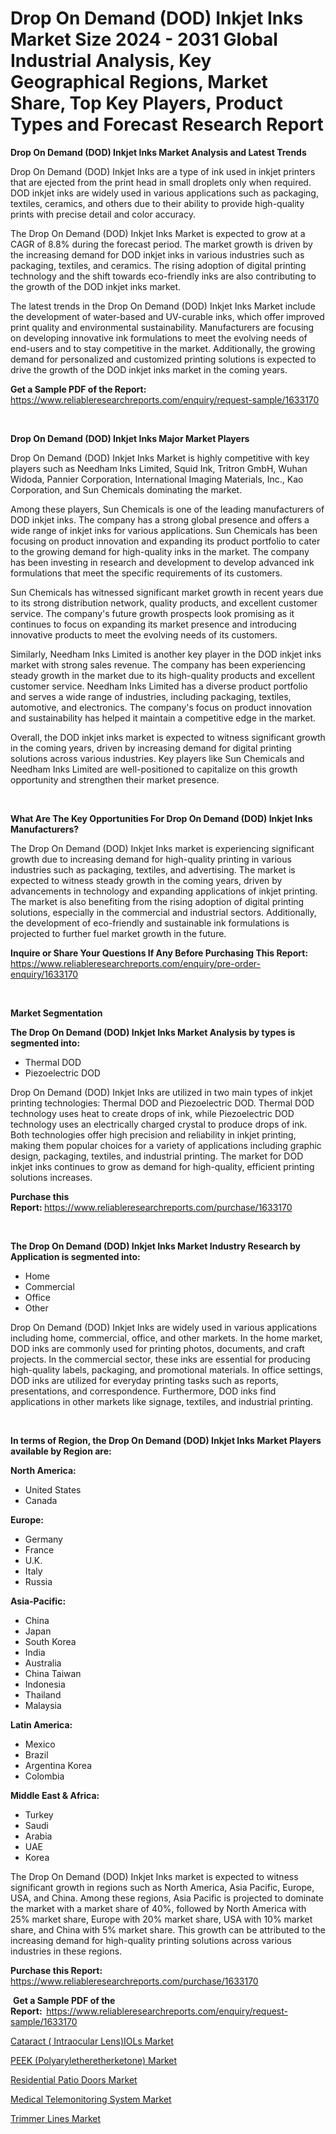 <p><h1>Drop On Demand (DOD) Inkjet Inks Market Size 2024 - 2031 Global Industrial Analysis, Key Geographical Regions, Market Share, Top Key Players, Product Types and Forecast Research Report</h1></p><p><strong>Drop On Demand (DOD) Inkjet Inks Market Analysis and Latest Trends</strong></p>
<p><p>Drop On Demand (DOD) Inkjet Inks are a type of ink used in inkjet printers that are ejected from the print head in small droplets only when required. DOD inkjet inks are widely used in various applications such as packaging, textiles, ceramics, and others due to their ability to provide high-quality prints with precise detail and color accuracy.</p><p>The Drop On Demand (DOD) Inkjet Inks Market is expected to grow at a CAGR of 8.8% during the forecast period. The market growth is driven by the increasing demand for DOD inkjet inks in various industries such as packaging, textiles, and ceramics. The rising adoption of digital printing technology and the shift towards eco-friendly inks are also contributing to the growth of the DOD inkjet inks market.</p><p>The latest trends in the Drop On Demand (DOD) Inkjet Inks Market include the development of water-based and UV-curable inks, which offer improved print quality and environmental sustainability. Manufacturers are focusing on developing innovative ink formulations to meet the evolving needs of end-users and to stay competitive in the market. Additionally, the growing demand for personalized and customized printing solutions is expected to drive the growth of the DOD inkjet inks market in the coming years.</p></p>
<p><strong>Get a Sample PDF of the Report:&nbsp;</strong> <a href="https://www.reliableresearchreports.com/enquiry/request-sample/1633170">https://www.reliableresearchreports.com/enquiry/request-sample/1633170</a></p>
<p>&nbsp;</p>
<p><strong>Drop On Demand (DOD) Inkjet Inks Major Market Players</strong></p>
<p><p>Drop On Demand (DOD) Inkjet Inks Market is highly competitive with key players such as Needham Inks Limited, Squid Ink, Tritron GmbH, Wuhan Widoda, Pannier Corporation, International Imaging Materials, Inc., Kao Corporation, and Sun Chemicals dominating the market. </p><p>Among these players, Sun Chemicals is one of the leading manufacturers of DOD inkjet inks. The company has a strong global presence and offers a wide range of inkjet inks for various applications. Sun Chemicals has been focusing on product innovation and expanding its product portfolio to cater to the growing demand for high-quality inks in the market. The company has been investing in research and development to develop advanced ink formulations that meet the specific requirements of its customers.</p><p>Sun Chemicals has witnessed significant market growth in recent years due to its strong distribution network, quality products, and excellent customer service. The company's future growth prospects look promising as it continues to focus on expanding its market presence and introducing innovative products to meet the evolving needs of its customers. </p><p>Similarly, Needham Inks Limited is another key player in the DOD inkjet inks market with strong sales revenue. The company has been experiencing steady growth in the market due to its high-quality products and excellent customer service. Needham Inks Limited has a diverse product portfolio and serves a wide range of industries, including packaging, textiles, automotive, and electronics. The company's focus on product innovation and sustainability has helped it maintain a competitive edge in the market.</p><p>Overall, the DOD inkjet inks market is expected to witness significant growth in the coming years, driven by increasing demand for digital printing solutions across various industries. Key players like Sun Chemicals and Needham Inks Limited are well-positioned to capitalize on this growth opportunity and strengthen their market presence.</p></p>
<p>&nbsp;</p>
<p><strong>What Are The Key Opportunities For Drop On Demand (DOD) Inkjet Inks Manufacturers?</strong></p>
<p><p>The Drop On Demand (DOD) Inkjet Inks market is experiencing significant growth due to increasing demand for high-quality printing in various industries such as packaging, textiles, and advertising. The market is expected to witness steady growth in the coming years, driven by advancements in technology and expanding applications of inkjet printing. The market is also benefiting from the rising adoption of digital printing solutions, especially in the commercial and industrial sectors. Additionally, the development of eco-friendly and sustainable ink formulations is projected to further fuel market growth in the future.</p></p>
<p><strong>Inquire or Share Your Questions If Any Before Purchasing This Report:</strong> <a href="https://www.reliableresearchreports.com/enquiry/pre-order-enquiry/1633170">https://www.reliableresearchreports.com/enquiry/pre-order-enquiry/1633170</a></p>
<p>&nbsp;</p>
<p><strong>Market Segmentation</strong></p>
<p><strong>The Drop On Demand (DOD) Inkjet Inks Market Analysis by types is segmented into:</strong></p>
<p><ul><li>Thermal DOD</li><li>Piezoelectric DOD</li></ul></p>
<p><p>Drop On Demand (DOD) Inkjet Inks are utilized in two main types of inkjet printing technologies: Thermal DOD and Piezoelectric DOD. Thermal DOD technology uses heat to create drops of ink, while Piezoelectric DOD technology uses an electrically charged crystal to produce drops of ink. Both technologies offer high precision and reliability in inkjet printing, making them popular choices for a variety of applications including graphic design, packaging, textiles, and industrial printing. The market for DOD inkjet inks continues to grow as demand for high-quality, efficient printing solutions increases.</p></p>
<p><strong>Purchase this Report:&nbsp;</strong><a href="https://www.reliableresearchreports.com/purchase/1633170">https://www.reliableresearchreports.com/purchase/1633170</a></p>
<p>&nbsp;</p>
<p><strong>The Drop On Demand (DOD) Inkjet Inks Market Industry Research by Application is segmented into:</strong></p>
<p><ul><li>Home</li><li>Commercial</li><li>Office</li><li>Other</li></ul></p>
<p><p>Drop On Demand (DOD) Inkjet Inks are widely used in various applications including home, commercial, office, and other markets. In the home market, DOD inks are commonly used for printing photos, documents, and craft projects. In the commercial sector, these inks are essential for producing high-quality labels, packaging, and promotional materials. In office settings, DOD inks are utilized for everyday printing tasks such as reports, presentations, and correspondence. Furthermore, DOD inks find applications in other markets like signage, textiles, and industrial printing.</p></p>
<p>&nbsp;</p>
<p><strong>In terms of Region, the Drop On Demand (DOD) Inkjet Inks Market Players available by Region are:</strong></p>
<p>
    <p> <strong> North America: </strong>
        <ul>
            <li>United States</li>
            <li>Canada</li>
        </ul>
        </p> 
    <p> <strong> Europe: </strong>
        <ul>
            <li>Germany</li>
            <li>France</li>
            <li>U.K.</li>
            <li>Italy</li>
            <li>Russia</li>
        </ul>
        </p> 
    <p> <strong> Asia-Pacific: </strong>
        <ul>
            <li>China</li>
            <li>Japan</li>
            <li>South Korea</li>
            <li>India</li>
            <li>Australia</li>
            <li>China Taiwan</li>
            <li>Indonesia</li>
            <li>Thailand</li>
            <li>Malaysia</li>
        </ul>
        </p> 
    <p> <strong> Latin America: </strong>
        <ul>
            <li>Mexico</li>
            <li>Brazil</li>
            <li>Argentina Korea</li>
            <li>Colombia</li>
        </ul>
        </p> 
    <p> <strong> Middle East & Africa: </strong>
        <ul>
            <li>Turkey</li>
            <li>Saudi</li>
            <li>Arabia</li>
            <li>UAE</li>
            <li>Korea</li>
        </ul>
    </p>
    </p>
<p><p>The Drop On Demand (DOD) Inkjet Inks market is expected to witness significant growth in regions such as North America, Asia Pacific, Europe, USA, and China. Among these regions, Asia Pacific is projected to dominate the market with a market share of 40%, followed by North America with 25% market share, Europe with 20% market share, USA with 10% market share, and China with 5% market share. This growth can be attributed to the increasing demand for high-quality printing solutions across various industries in these regions.</p></p>
<p><strong>Purchase this Report: </strong><a href="https://www.reliableresearchreports.com/purchase/1633170">https://www.reliableresearchreports.com/purchase/1633170</a></p>
<p>&nbsp;<strong>Get a Sample PDF of the Report:&nbsp;&nbsp;</strong><a href="https://www.reliableresearchreports.com/enquiry/request-sample/1633170">https://www.reliableresearchreports.com/enquiry/request-sample/1633170</a></p>
<p><strong></strong></p>
<p><p><a href="https://github.com/arionmp/Market-Research-Report-List-2/blob/main/cataract-intraocular-lensiols-market.md">Cataract ( Intraocular Lens)IOLs Market</a></p><p><a href="https://automatic-knee-4c7.notion.site/PEEK-Polyaryletheretherketone-Market-Centers-on-Aspects-such-as-Market-Growth-Market-Share-Marke-a6b49ec59094489dae6b910439f4bee7">PEEK (Polyaryletheretherketone) Market</a></p><p><a href="https://view.publitas.com/reportprime-1/residential-patio-doors-market-furnish-information-about-market-size-market-share-market-dynamics-and-projections-spanning-from-2024-to-2031/">Residential Patio Doors Market</a></p><p><a href="https://github.com/pgtimber/Market-Research-Report-List-1/blob/main/medical-telemonitoring-system-market.md">Medical Telemonitoring System Market</a></p><p><a href="https://view.publitas.com/reportprime-1/trimmer-lines-market-research-report-provides-critical-insights-that-can-help-shape-business-development-and-investment-strategies/">Trimmer Lines Market</a></p></p>